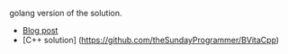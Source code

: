 golang version of the solution.

- [Blog post](https://thesundayprogrammer.wordpress.com/2011/03/19/brainvita-solution/)
- [C++ solution] (https://github.com/theSundayProgrammer/BVitaCpp)

